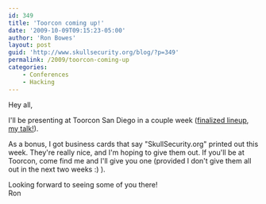```yaml
---
id: 349
title: 'Toorcon coming up!'
date: '2009-10-09T09:15:23-05:00'
author: 'Ron Bowes'
layout: post
guid: 'http://www.skullsecurity.org/blog/?p=349'
permalink: /2009/toorcon-coming-up
categories:
    - Conferences
    - Hacking
---
```


Hey all,

I'll be presenting at Toorcon San Diego in a couple week ([finalized lineup](http://sandiego.toorcon.org/index.php?option=com_content&task=section&id=3&Itemid=9), [my talk!](http://sandiego.toorcon.org/index.php?option=com_content&task=view&id=24&Itemid=9)).  
  
As a bonus, I got business cards that say "SkullSecurity.org" printed out this week. They're really nice, and I'm hoping to give them out. If you'll be at Toorcon, come find me and I'll give you one (provided I don't give them all out in the next two weeks :) ).

Looking forward to seeing some of you there!  
Ron